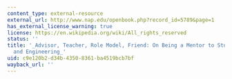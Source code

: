 ```yaml
---
content_type: external-resource
external_url: http://www.nap.edu/openbook.php?record_id=5789&page=1
has_external_license_warning: true
license: https://en.wikipedia.org/wiki/All_rights_reserved
status: ''
title: '_Advisor, Teacher, Role Model, Friend: On Being a Mentor to Students in Science
  and Engineering_'
uid: c9e120b2-d34b-4350-8361-ba4519bcb7bf
wayback_url: ''
---
```

